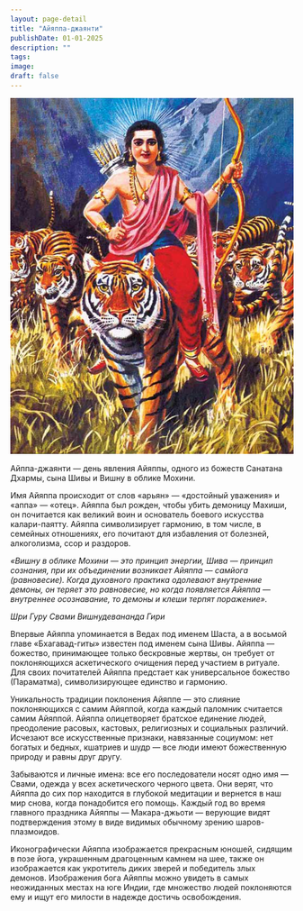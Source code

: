 ```yaml
---
layout: page-detail
title: "Айяппа-джаянти"
publishDate: 01-01-2025
description: ""
tags:
image:
draft: false
---
```


![Айяппа](/upload/medialibrary/8fe/8fe40a66cccb97fc3d479004f2361857.png "Айяппа")  

 Айппа-джаянти — день явления Айяппы, одного из божеств Санатана Дхармы, сына Шивы и Вишну в облике Мохини.

 Имя Айяппа происходит от слов «арьян» — «достойный уважения» и «аппа» — «отец». Айяппа был рожден, чтобы убить демоницу Махиши, он почитается как великий воин и основатель боевого искусства калари-паятту. Айяппа символизирует гармонию, в том числе, в семейных отношениях, его почитают для избавления от болезней, алкоголизма, ссор и раздоров.

_«Вишну в облике Мохини — это принцип энергии, Шива — принцип сознания, при их объединении возникает Айяппа — самйога (равновесие). Когда духовного практика одолевают внутренние демоны, он теряет это равновесие, но когда появляется Айяппа — внутреннее осознавание, то демоны и клеши терпят поражение»._ 

_Шри Гуру Свами Вишнудевананда Гири_ 

 Впервые Айяппа упоминается в Ведах под именем Шаста, а в восьмой главе «Бхагавад-гиты» известен под именем сына Шивы. Айяппа — божество, принимающее только бескровные жертвы, он требует от поклоняющихся аскетического очищения перед участием в ритуале. Для своих почитателей Айяппа предстает как универсальное божество (Параматма), символизирующее единство и гармонию.

 Уникальность традиции поклонения Айяппе — это слияние поклоняющихся с самим Айяппой, когда каждый паломник считается самим Айяппой. Айяппа олицетворяет братское единение людей, преодоление расовых, кастовых, религиозных и социальных различий. Исчезают все искусственные признаки, навязанные социумом: нет богатых и бедных, кшатриев и шудр — все люди имеют божественную природу и равны друг другу. 

 Забываются и личные имена: все его последователи носят одно имя — Свами, одежда у всех аскетического черного цвета. Они верят, что Айяппа до сих пор находится в глубокой медитации и вернется в наш мир снова, когда понадобится его помощь. Каждый год во время главного праздника Айяппы — Макара-джьоти — верующие видят подтверждения этому в виде видимых обычному зрению шаров-плазмоидов.

 Иконографически Айяппа изображается прекрасным юношей, сидящим в позе йога, украшенным драгоценным камнем на шее, также он изображается как укротитель диких зверей и победитель злых демонов. Изображения бога Айяппы можно увидеть в самых неожиданных местах на юге Индии, где множество людей поклоняются ему и ищут его милости в надежде достичь освобождения.
  
  

